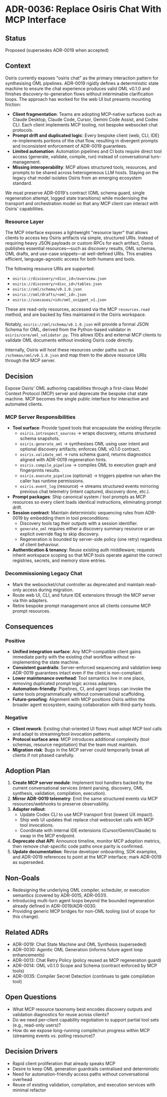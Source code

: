 # ADR-0036: Replace Osiris Chat With MCP Interface

## Status

Proposed (supersedes ADR-0019 when accepted)

## Context

Osiris currently exposes "osiris chat" as the primary interaction pattern for synthesising OML pipelines. ADR-0019 rigidly defines a deterministic state machine to ensure the chat experience produces valid OML v0.1.0 and finishes discovery-to-generation flows without interminable clarification loops. The approach has worked for the web UI but presents mounting friction:

- **Client fragmentation**: Teams are adopting MCP-native surfaces such as Claude Desktop, Claude Code, Cursor, Gemini Code Assist, and Codex CLI. Each client implements MCP tooling, not bespoke websocket chat protocols.
- **Prompt drift and duplicated logic**: Every bespoke client (web, CLI, IDE) re-implements portions of the chat flow, resulting in divergent prompts and inconsistent enforcement of ADR-0019 guarantees.
- **Limited automation**: Automation pipelines and CI bots require direct tool access (generate, validate, compile, run) instead of conversational turn-management.
- **Missing interoperability**: MCP allows structured tools, resources, and prompts to be shared across heterogeneous LLM hosts. Staying on the legacy chat model isolates Osiris from an emerging ecosystem standard.

We must preserve ADR-0019's contract (OML schema guard, single regeneration attempt, logged state transitions) while modernising the transport and orchestration model so that any MCP client can interact with Osiris' capabilities.

### Resource Layer

The MCP interface exposes a lightweight "resource layer" that allows clients to access key Osiris artifacts via simple, structured URIs. Instead of requiring heavy JSON payloads or custom RPCs for each artifact, Osiris publishes essential resources—such as discovery results, OML schemas, OML drafts, and use-case snippets—at well-defined URIs. This enables efficient, language-agnostic access for both humans and tools.

The following resource URIs are supported:

- `osiris://discovery/<disc_id>/overview.json`
- `osiris://discovery/<disc_id>/tables.json`
- `osiris://oml/schema/v0.1.0.json`
- `osiris://oml/drafts/<oml_id>.json`
- `osiris://usecases/<id>/oml_snippet_v1.json`

These are read-only resources, accessed via the MCP `resources.read` method, and are backed by files maintained in the Osiris workspace.

Notably, `osiris://oml/schema/v0.1.0.json` will provide a formal JSON Schema for OML, derived from the Python-based validator in `osiris/core/oml_validator.py`. This allows IDEs and external MCP clients to validate OML documents without invoking Osiris code directly.

Internally, Osiris will host these resources under paths such as `/schemas/oml/v0.1.0.json` and map them to the above resource URIs through the MCP server.

## Decision

Expose Osiris' OML authoring capabilities through a first-class Model Context Protocol (MCP) server and deprecate the bespoke chat state machine. MCP becomes the single public interface for interactive and automated clients.

### MCP Server Responsibilities

- **Tool surface**: Provide typed tools that encapsulate the existing lifecycle:
  - `osiris.introspect_sources` → wraps discovery, returns structured schema snapshots.
  - `osiris.generate_oml` → synthesises OML using user intent and optional discovery artifacts; enforces OML v0.1.0 contract.
  - `osiris.validate_oml` → runs schema guard, returns diagnostics aligned with ADR-0019 regeneration hints.
  - `osiris.compile_pipeline` → compiles OML to execution graph and fingerprints results.
  - `osiris.execute_pipeline` (optional) → triggers pipeline run when the caller has runtime permissions.
  - `osiris.event_log` (resource) → streams structured events mirroring previous chat telemetry (intent captured, discovery done, etc.).
- **Prompt packages**: Ship canonical system / tool prompts as MCP resources so every client loads identical instructions, eliminating prompt drift.
- **Session contract**: Maintain deterministic sequencing rules from ADR-0019 by embedding them in tool preconditions:
  - Discovery tools tag their outputs with a session identifier.
  - `generate_oml` requires either a discovery summary resource or an explicit override flag to skip discovery.
  - Regeneration is bounded by server-side policy (one retry) regardless of client behaviour.
- **Authentication & tenancy**: Reuse existing auth middleware; requests inherit workspace scoping so that MCP tools operate against the correct registries, secrets, and memory store entries.

### Decommissioning Legacy Chat

- Mark the websocket/chat controller as deprecated and maintain read-only access during migration.
- Route web UI, CLI, and future IDE extensions through the MCP server via thin adapters.
- Retire bespoke prompt management once all clients consume MCP prompt resources.

## Consequences

### Positive

- **Unified integration surface**: Any MCP-compatible client gains immediate parity with the existing chat workflow without re-implementing the state machine.
- **Consistent guardrails**: Server-enforced sequencing and validation keep ADR-0019 guarantees intact even if the client is non-compliant.
- **Lower maintenance overhead**: Tool semantics live in one place, removing duplicated prompt logic across adapters.
- **Automation-friendly**: Pipelines, CI, and agent loops can invoke the same tools programmatically without conversational scaffolding.
- **Future-proofing**: Alignment with MCP positions Osiris within the broader agent ecosystem, easing collaboration with third-party hosts.

### Negative

- **Client rework**: Existing chat-oriented UI flows must adopt MCP tool calls and adapt to streaming/tool invocation patterns.
- **Protocol surface area**: MCP introduces additional complexity (tool schemas, resource negotiation) that the team must maintain.
- **Migration risk**: Bugs in the MCP server could temporarily break all clients if not phased carefully.

## Adoption Plan

1. **Create MCP server module**: Implement tool handlers backed by the current conversational services (intent parsing, discovery, OML synthesis, validation, compilation, execution).
2. **Mirror ADR-0019 telemetry**: Emit the same structured events via MCP resources/webhooks to preserve observability.
3. **Adapter rollout**:
   - Update Codex CLI to use MCP transport first (lowest UX impact).
   - Ship web UI updates that replace chat websocket calls with MCP tool invocations.
   - Coordinate with internal IDE extensions (Cursor/Gemini/Claude) to swap in the MCP endpoint.
4. **Deprecate chat API**: Announce timeline, monitor MCP adoption metrics, then remove chat-specific code paths once parity is confirmed.
5. **Update documentation**: Revise developer onboarding, SDK examples, and ADR-0019 references to point at the MCP interface; mark ADR-0019 as superseded.

## Non-Goals

- Redesigning the underlying OML compiler, scheduler, or execution semantics (covered by ADR-0015, ADR-0031).
- Introducing multi-turn agent loops beyond the bounded regeneration already defined in ADR-0019/ADR-0030.
- Providing generic MCP bridges for non-OML tooling (out of scope for this change).

## Related ADRs

- ADR-0019: Chat State Machine and OML Synthesis (superseded)
- ADR-0030: Agentic OML Generation (informs future agent loop enhancements)
- ADR-0013: Chat Retry Policy (policy reused as MCP regeneration guard)
- ADR-0014: OML v0.1.0 Scope and Schema (contract enforced by MCP tools)
- ADR-0035: Compiler Secret Detection (continues to gate compilation tool)

## Open Questions

- What MCP resource taxonomy best encodes discovery outputs and validation diagnostics for reuse across clients?
- Do we need per-client capability negotiation to support partial tool sets (e.g., read-only users)?
- How do we expose long-running compile/run progress within MCP (streaming events vs. polling resource)?

## Decision Drivers

- Rapid client proliferation that already speaks MCP
- Desire to keep OML generation guardrails centralised and deterministic
- Need for automation-friendly access paths without conversational overhead
- Reuse of existing validation, compilation, and execution services with minimal refactor
